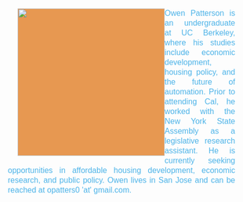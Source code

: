 <div style="Margin:20px;">
            <img src="https://scontent-lga3-1.xx.fbcdn.net/v/t31.0-8/25531929_899450653543541_70826121351541736_o.jpg?_nc_cat=111&_nc_ohc=VUfQgxhX0nYAQnLVi3gNWhvEvRwTWAntCjcN82XETouwmMhSBCc8h3p1A&_nc_ht=scontent-lga3-1.xx&oh=7aedde4d0331a0e7b46cacdba877582f&oe=5EA180A4" align="left" width="300" border="0" style="Margin:0 0 20px 20px; background:#E79851;" />
            <p style="Margin:0; font:16px/1.25 sans-serif; color:#4CB3E8; text-align:justify;">
                Owen Patterson is an undergraduate at UC Berkeley, where his studies include economic development, housing policy, and the future of automation. Prior to attending Cal, he worked with the New York State Assembly as a legislative research assistant. He is currently seeking opportunities in affordable housing development, economic research, and public policy. Owen lives in San Jose and can be reached at opatters0 'at' gmail.com. 
            </p>
</div>
